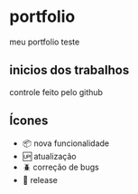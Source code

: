 # portfolio

meu portfolio teste

## inicios dos trabalhos

controle feito pelo github

## Ícones

- :package: nova funcionalidade
- :up: atualização
- :beetle: correção de bugs
- :checkered_flag: release
